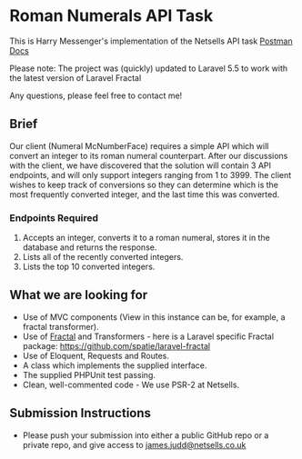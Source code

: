 # Roman Numerals API Task
This is Harry Messenger's implementation of the Netsells API task
[Postman Docs](https://documenter.getpostman.com/view/3627784/netsells-programming-task/7TQ9Ait) 

 Please note: The project was (quickly) updated to Laravel 5.5 to work with the latest version of Laravel Fractal
 
 Any questions, please feel free to contact me!
 
## Brief
Our client (Numeral McNumberFace) requires a simple API which will convert an integer to its roman numeral counterpart. After our discussions with the client, we have discovered that the solution will contain 3 API endpoints, and will only support integers ranging from 1 to 3999. The client wishes to keep track of conversions so they can determine which is the most frequently converted integer, and the last time this was converted.
 
### Endpoints Required
 1. Accepts an integer, converts it to a roman numeral, stores it in the database and returns the response.
 2. Lists all of the recently converted integers.
 3. Lists the top 10 converted integers.
 
## What we are looking for
 - Use of MVC components (View in this instance can be, for example, a fractal transformer).
 - Use of [Fractal](http://fractal.thephpleague.com/) and Transformers - here is a Laravel specific Fractal package: https://github.com/spatie/laravel-fractal
 - Use of Eloquent, Requests and Routes.
 - A class which implements the supplied interface.
 - The supplied PHPUnit test passing.
 - Clean, well-commented code - We use PSR-2 at Netsells.
 
 ## Submission Instructions
- Please push your submission into either a public GitHub repo or a private repo, and give access to james.judd@netsells.co.uk
